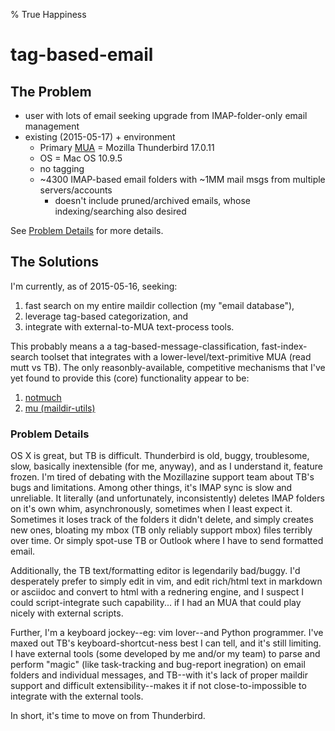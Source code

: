 % True Happiness

# tag-based-email

## The Problem

+ user with lots of email seeking upgrade from IMAP-folder-only email management
+ existing (2015-05-17) +
  environment
    + Primary [MUA](http://en.wikipedia.org/wiki/Email_client) =
      Mozilla Thunderbird 17.0.11
    + OS = Mac OS 10.9.5
    + no tagging
    + ~4300 IMAP-based email folders with ~1MM mail msgs
      from multiple servers/accounts
        + doesn't include pruned/archived emails, whose indexing/searching
          also desired

See [Problem Details](#problem-details) for more details.
    
## The Solutions

I'm currently, as of 2015-05-16, seeking:

1. fast search on my entire maildir collection (my "email database"),
2. leverage tag-based categorization, and
3. integrate with external-to-MUA text-process tools.

This probably means a a tag-based-message-classification,
fast-index-search toolset that integrates with a
lower-level/text-primitive MUA (read mutt vs TB). The only
reasonbly-available, competitive mechanisms that I've yet found to
provide this (core) functionality appear to be:

1. [notmuch](http://notmuch.org)
2. [mu (maildir-utils)](http://www.djcbsoftware.nl/code/mu/)

### Problem Details

OS X is great, but TB is difficult. Thunderbird is old, buggy,
troublesome, slow, basically inextensible (for me, anyway), and as
I understand it, feature frozen. I'm tired of debating with the
Mozillazine support team about TB's bugs and limitations. Among other
things, it's IMAP sync is slow and unreliable. It literally (and
unfortunately, inconsistently) deletes IMAP folders on it's own whim,
asynchronously, sometimes when I least expect it. Sometimes it loses
track of the folders it didn't delete, and simply creates new ones,
bloating my mbox (TB only reliably support mbox) files terribly over
time. Or simply spot-use TB or Outlook where I have to send formatted
email.

Additionally, the TB text/formatting editor is legendarily bad/buggy.
I'd desperately prefer to simply edit in vim, and edit rich/html text in
markdown or asciidoc and convert to html with a rednering engine, and I
suspect I could script-integrate such capability... if I had an MUA that
could play nicely with external scripts.

Further, I'm a keyboard jockey--eg: vim lover--and Python programmer.
I've maxed out TB's keyboard-shortcut-ness best I can tell, and it's
still limiting. I have external tools (some developed by me and/or my
team) to parse and perform "magic" (like task-tracking and bug-report
inegration) on email folders and individual messages, and TB--with it's
lack of proper maildir support and difficult extensibility--makes it if
not close-to-impossible to integrate with the external tools.

In short, it's time to move on from Thunderbird.




<br> <br> <br> <br> <br> <br> <br> <br> <br> <br> <br> <br>
<br> <br> <br> <br> <br> <br> <br> <br> <br> <br> <br> <br>
<br> <br> <br> <br> <br> <br> <br> <br> <br> <br> <br> <br>
